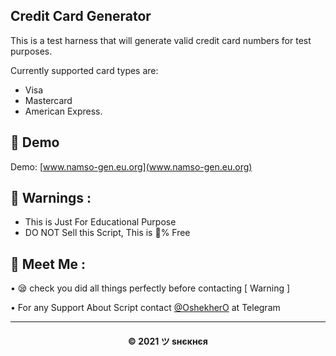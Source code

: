## Credit Card Generator

This is a test harness that will generate valid credit card numbers for test purposes.

Currently supported card types are: 

- Visa
- Mastercard
- American Express.

## 🙈 Demo

Demo: [www.namso-gen.eu.org](www.namso-gen.eu.org)


## 🚸 Warnings :

- This is Just For Educational Purpose
- DO NOT Sell this Script, This is 💯% Free

## 🤗 Meet Me :

• 😪 check you did all things perfectly before contacting [ Warning ] <br>

• For any Support About Script contact [@OshekherO](https://t.me/OshekherO) at Telegram <br>

---
<h4 align='center'>© 2021 ツ ѕнєкнєя</h4>

<!-- DO NOT REMOVE THIS CREDIT 🤬 🤬 -->

